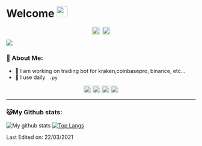 # Welcome <img src="https://github.com/TheDudeThatCode/TheDudeThatCode/blob/master/Assets/Hi.gif" width="29px">
<p align="center">
<a href="https://www.linkedin.com/in/hugo-demenez-6b017217a/" target="blank"><img align="center" src="https://cdn.jsdelivr.net/npm/simple-icons@3.0.1/icons/linkedin.svg" alt="hugodemenez" height="20" width="20" /></a>&nbsp;
<a href="https://hashnode.com/" target="blank"><img align="center" src="https://cdn.jsdelivr.net/npm/simple-icons@3.0.1/icons/hashnode.svg" alt="hugodemenez" height="20" width="20" /></a>

<p align="center">

![](https://camo.githubusercontent.com/992babdffd8c74a1502de375fbdf7e4d54773242/68747470733a2f2f6d656469612e67697068792e636f6d2f6d656469612f53576f536b4e36447854737a71494b4571762f67697068792e676966)

### 🤵 About Me:
- 🏦 I am working on trading bot for kraken,coinbasepro, binance, etc...
- 🤔 I use daily ``` .py```

<p align="center">
<img src="https://github.com/abranhe/programming-languages-logos/blob/master/src/python/python_256x256.png" alt="python" width="20" height="20"/>
<img src="https://github.com/abranhe/programming-languages-logos/blob/master/src/c/c_256x256.png" alt="c" width="20" height="20"/> 
<img src="https://github.com/abranhe/programming-languages-logos/blob/master/src/php/php_256x256.png" alt="php" width="20" height="20"/> 
<img src="https://www.vectorlogo.zone/logos/microsoft_azure/microsoft_azure-icon.svg" alt="azure" width="20" height="20"/> 
</p>

---
### 🐱My Github stats:
![My github stats](https://github-readme-stats.vercel.app/api?username=hugodemenez&show_icons=true&title_color=ffc857&icon_color=8ac926&text_color=daf7dc&bg_color=151515&hide=["stars"])
[![Top Langs](https://github-readme-stats.vercel.app/api/top-langs/?username=hugodemenez&layout=compact&text_color=daf7dc&bg_color=151515)](https://github.com/anuraghazra/github-readme-stats)



Last Edited on: 22/03/2021
